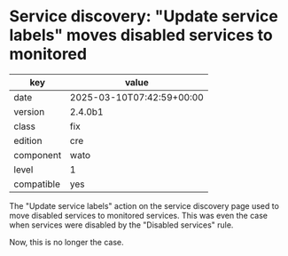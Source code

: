 [//]: # (werk v2)
# Service discovery: "Update service labels" moves disabled services to monitored

key        | value
---------- | ---
date       | 2025-03-10T07:42:59+00:00
version    | 2.4.0b1
class      | fix
edition    | cre
component  | wato
level      | 1
compatible | yes

The "Update service labels" action on the service discovery page used to move
disabled services to monitored services. This was even the case when services
were disabled by the "Disabled services" rule.

Now, this is no longer the case.
